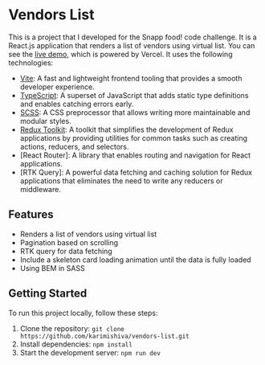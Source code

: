 # Vendors List

This is a project that I developed for the Snapp food! code challenge. It is a React.js application that renders a list of vendors using virtual list.
You can see the [live demo](https://vendors-list-sigma.vercel.app/), which is powered by Vercel.
It uses the following technologies:

- [Vite](https://www.freecodecamp.org/news/how-to-write-a-good-readme-file/): A fast and lightweight frontend tooling that provides a smooth developer experience.
- [TypeScript](https://github.com/lucas-mancini/react-app-readme-example): A superset of JavaScript that adds static type definitions and enables catching errors early.
- [SCSS](https://github.com/facebook/react/blob/main/README.md): A CSS preprocessor that allows writing more maintainable and modular styles.
- [Redux Toolkit](http://my-app.com): A toolkit that simplifies the development of Redux applications by providing utilities for common tasks such as creating actions, reducers, and selectors.
- [React Router]: A library that enables routing and navigation for React applications.
- [RTK Query]: A powerful data fetching and caching solution for Redux applications that eliminates the need to write any reducers or middleware.

## Features

- Renders a list of vendors using virtual list
- Pagination based on scrolling
- RTK query for data fetching
- Include a skeleton card loading animation until the data is fully loaded
- Using BEM in SASS

## Getting Started

To run this project locally, follow these steps:

1. Clone the repository: `git clone https://github.com/karimishiva/vendors-list.git`
2. Install dependencies: `npm install`
3. Start the development server: `npm run dev`
